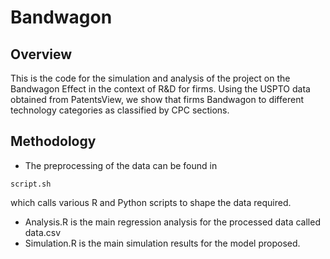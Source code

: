 # Bandwagon

## Overview
This is the code for the simulation and analysis of the project on the Bandwagon Effect
in the context of R&D for firms. Using the USPTO data obtained from PatentsView, we 
show that firms Bandwagon to different technology categories as classified by
CPC sections.

## Methodology
- The preprocessing of the data can be found in 

```
script.sh
```

which calls various R and Python scripts to shape the data required.

- Analysis.R is the main regression analysis for the processed data called data.csv
- Simulation.R is the main simulation results for the model proposed.


